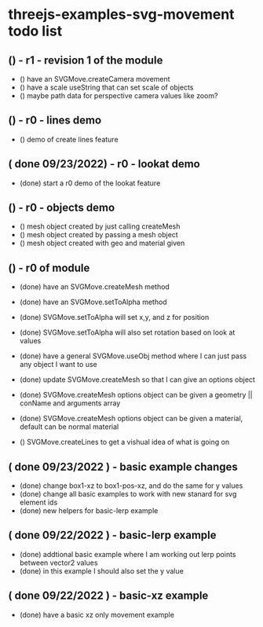 # threejs-examples-svg-movement todo list

## () - r1 - revision 1 of the module
* () have an SVGMove.createCamera movement
* () have a scale useString that can set scale of objects
* () maybe path data for perspective camera values like zoom?

## () - r0 - lines demo
* () demo of create lines feature

## ( done 09/23/2022) - r0 - lookat demo
* (done) start a r0 demo of the lookat feature

## () - r0 - objects demo
* () mesh object created by just calling createMesh
* () mesh object created by passing a mesh object
* () mesh object created with geo and material given

## () - r0 of module
* (done) have an SVGMove.createMesh method
* (done) have an SVGMove.setToAlpha method
* (done) SVGMove.setToAlpha will set x,y, and z for position
* (done) SVGMove.setToAlpha will also set rotation based on look at values
* (done) have a general SVGMove.useObj method where I can just pass any object I want to use

* (done) update SVGMove.createMesh so that I can give an options object
* (done) SVGMove.createMesh options object can be given a geometry || conName and arguments array
* (done) SVGMove.createMesh options object can be given a material, default can be normal material


* () SVGMove.createLines to get a vishual idea of what is going on

## ( done 09/23/2022 ) - basic example changes
* (done) change box1-xz to box1-pos-xz, and do the same for y values
* (done) change all basic examples to work with new stanard for svg element ids
* (done) new helpers for basic-lerp example

## ( done 09/22/2022 ) - basic-lerp example
* (done) addtional basic example where I am working out lerp points between vector2 values
* (done) in this example I should also set the y value

## ( done 09/22/2022 ) - basic-xz example
* (done) have a basic xz only movement example